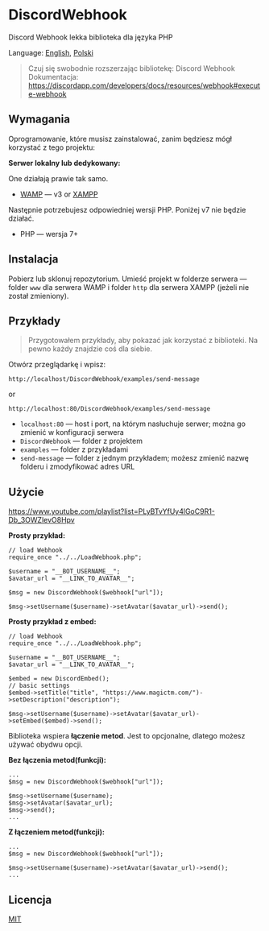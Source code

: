 # DiscordWebhook

Discord Webhook lekka biblioteka dla języka PHP

Language: [English](README.md), [Polski](README.pl.md)

> Czuj się swobodnie rozszerzając bibliotekę:
> Discord Webhook Dokumentacja: https://discordapp.com/developers/docs/resources/webhook#execute-webhook

## Wymagania

Oprogramowanie, które musisz zainstalować, zanim będziesz mógł korzystać z tego projektu:

**Serwer lokalny lub dedykowany:**

One działają prawie tak samo.

- [WAMP](http://www.wampserver.com/) — v3 or [XAMPP](https://www.apachefriends.org)

Następnie potrzebujesz odpowiedniej wersji PHP. Poniżej v7 nie będzie działać.

- PHP — wersja 7+

## Instalacja

Pobierz lub sklonuj repozytorium. Umieść projekt w folderze serwera — folder `www` dla serwera WAMP i folder `http` dla serwera XAMPP (jeżeli nie został zmieniony).

## Przykłady

> Przygotowałem przykłady, aby pokazać jak korzystać z biblioteki. Na pewno każdy znajdzie coś dla siebie.

Otwórz przeglądarkę i wpisz:

`http://localhost/DiscordWebhook/examples/send-message`

or

`http://localhost:80/DiscordWebhook/examples/send-message`

- `localhost:80` — host i port, na którym nasłuchuje serwer; można go zmienić w konfiguracji serwera
- `DiscordWebhook` — folder z projektem
- `examples` — folder z przykładami
- `send-message` — folder z jednym przykładem; możesz zmienić nazwę folderu i zmodyfikować adres URL

## Użycie

https://www.youtube.com/playlist?list=PLyBTvYfUy4lGoC9R1-Db_3OWZlevO8Hpv

**Prosty przykład:**

```
// load Webhook
require_once "../../LoadWebhook.php";

$username = "__BOT_USERNAME__";
$avatar_url = "__LINK_TO_AVATAR__";

$msg = new DiscordWebhook($webhook["url"]);

$msg->setUsername($username)->setAvatar($avatar_url)->send();
```

**Prosty przykład z embed:**

```
// load Webhook
require_once "../../LoadWebhook.php";

$username = "__BOT_USERNAME__";
$avatar_url = "__LINK_TO_AVATAR__";

$embed = new DiscordEmbed();
// basic settings
$embed->setTitle("title", "https://www.magictm.com/")->setDescription("description");

$msg->setUsername($username)->setAvatar($avatar_url)->setEmbed($embed)->send();
```

Biblioteka wspiera **łączenie metod**. Jest to opcjonalne, dlatego możesz używać obydwu opcji.

**Bez łączenia metod(funkcji):**

```
...
$msg = new DiscordWebhook($webhook["url"]);

$msg->setUsername($username);
$msg->setAvatar($avatar_url);
$msg->send();
...
```

**Z łączeniem metod(funkcji):**

```
...
$msg = new DiscordWebhook($webhook["url"]);

$msg->setUsername($username)->setAvatar($avatar_url)->send();
...
```

## Licencja

[MIT](https://github.com/m7rlin/DiscordWebhook/blob/master/LICENSE)
